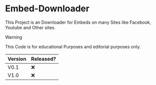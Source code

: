 # Embed-Downloader

This Project is an Downloader for Embeds on many Sites like Facebook, Youtube and Other sites.

> [!WARNING]
> This Code is for educational Purposes and editorial purposes only.

| Version | Released? |
|---------|-----------|
| V0.1    | :x:       |
| V1.0    | :x:       |